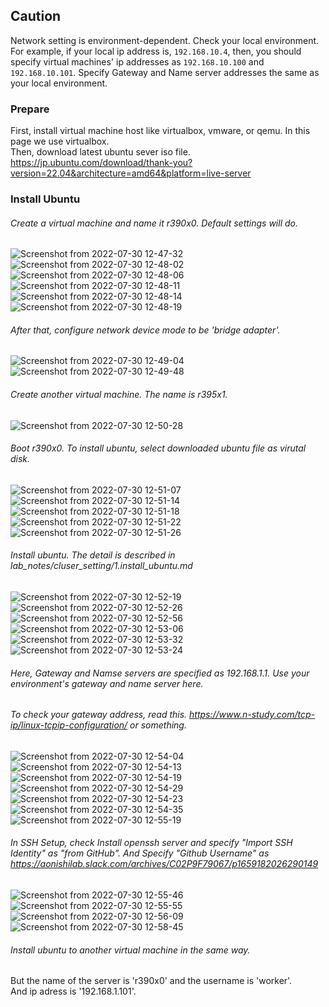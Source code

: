 ## Caution
Network setting is environment-dependent. Check your local environment.
For example, if your local ip address is, ```192.168.10.4```, then, you should specify virtual machines' ip addresses as ```192.168.10.100``` and ```192.168.10.101```. Specify Gateway and Name server addresses the same as your local environment.

### Prepare
First, install virtual machine host like virtualbox, vmware, or qemu. In this page we use virtualbox.  
Then, download latest ubuntu sever iso file.  [https://jp.ubuntu.com/download/thank-you?version=22.04&architecture=amd64&platform=live-server
](https://jp.ubuntu.com/download)

### Install Ubuntu
###### Create a virtual machine and name it r390x0. Default settings will do.
![Screenshot from 2022-07-30 12-47-32](https://user-images.githubusercontent.com/80142550/181878644-5a4673d2-f53d-44a1-a412-5e78d7252c54.png)
![Screenshot from 2022-07-30 12-48-02](https://user-images.githubusercontent.com/80142550/181878708-ecbdc451-1e51-4123-87f9-d1e8b90cef40.png)
![Screenshot from 2022-07-30 12-48-06](https://user-images.githubusercontent.com/80142550/181878711-e29a82e2-9b15-4b54-ae34-f740fb148b52.png)
![Screenshot from 2022-07-30 12-48-11](https://user-images.githubusercontent.com/80142550/181878716-acec1020-422f-4081-9c5f-d5b7a315aa7f.png)
![Screenshot from 2022-07-30 12-48-14](https://user-images.githubusercontent.com/80142550/181878717-54c462be-e06c-412c-8a18-0bcf27eb8228.png)
![Screenshot from 2022-07-30 12-48-19](https://user-images.githubusercontent.com/80142550/181878719-55798233-ee27-4c65-b060-05a6f9bc8b6f.png)

###### After that, configure network device mode to be 'bridge adapter'.
![Screenshot from 2022-07-30 12-49-04](https://user-images.githubusercontent.com/80142550/181878753-163da652-5c59-49bf-9ab1-8908baaf22c0.png)
![Screenshot from 2022-07-30 12-49-48](https://user-images.githubusercontent.com/80142550/181878761-b5d960a8-5e37-421c-863e-d179f2db9466.png)

###### Create another virtual machine. The name is r395x1.
![Screenshot from 2022-07-30 12-50-28](https://user-images.githubusercontent.com/80142550/181878820-330b0239-f13b-4ba2-b6a8-4e2326e5830b.png)

###### Boot r390x0. To install ubuntu, select downloaded ubuntu file as virutal disk.
![Screenshot from 2022-07-30 12-51-07](https://user-images.githubusercontent.com/80142550/181878861-76ca8bb8-ff14-4bc0-aa51-43c11b359472.png)
![Screenshot from 2022-07-30 12-51-14](https://user-images.githubusercontent.com/80142550/181878865-3153ae5c-bc6e-40ed-b3b9-8e8d2f2ad973.png)
![Screenshot from 2022-07-30 12-51-18](https://user-images.githubusercontent.com/80142550/181878874-597718dd-32d4-4221-a531-597a7d5b7c5c.png)
![Screenshot from 2022-07-30 12-51-22](https://user-images.githubusercontent.com/80142550/181878881-13783cbb-bc0e-4bde-bb54-1e5baf707ac1.png)
![Screenshot from 2022-07-30 12-51-26](https://user-images.githubusercontent.com/80142550/181878884-e791809a-7388-4239-beb2-f7745cbdcec4.png)

###### Install ubuntu. The detail is described in lab_notes/cluser_setting/1.install_ubuntu.md  

![Screenshot from 2022-07-30 12-52-19](https://user-images.githubusercontent.com/80142550/181878908-edfcdc00-1f96-4aed-bfe4-feeba2aff146.png)
![Screenshot from 2022-07-30 12-52-26](https://user-images.githubusercontent.com/80142550/181878914-cf1c7b9b-a834-41cb-b27c-b137ceec9af9.png)
![Screenshot from 2022-07-30 12-52-56](https://user-images.githubusercontent.com/80142550/181878920-2306adec-24ee-4468-9469-fec4648a35d5.png)
![Screenshot from 2022-07-30 12-53-06](https://user-images.githubusercontent.com/80142550/181878924-19c8d77d-316e-40ea-8ed3-73511015e165.png)
![Screenshot from 2022-07-30 12-53-32](https://user-images.githubusercontent.com/80142550/181878935-501aaa03-4082-4975-913b-dae1581f1156.png)
![Screenshot from 2022-07-30 12-53-24](https://user-images.githubusercontent.com/80142550/181878929-9756b6a0-49cb-4818-8cae-fb16778edf31.png)

###### Here, Gateway and Namse servers are specified as 192.168.1.1. Use your environment's gateway and name server here.
###### To check your gateway address, read this. https://www.n-study.com/tcp-ip/linux-tcpip-configuration/ or something.
![Screenshot from 2022-07-30 12-54-04](https://user-images.githubusercontent.com/80142550/181878939-162b5b2e-fe6e-4ffa-a778-99116d599890.png)
![Screenshot from 2022-07-30 12-54-13](https://user-images.githubusercontent.com/80142550/181879050-b75b02d2-e25e-4707-bb9d-e139b7ee5e35.png)
![Screenshot from 2022-07-30 12-54-19](https://user-images.githubusercontent.com/80142550/181879053-925789f1-0996-4b7c-b6c4-1905990ccbc7.png)
![Screenshot from 2022-07-30 12-54-29](https://user-images.githubusercontent.com/80142550/181879058-e8bc01bc-40b9-46ae-9992-1acf120229dd.png)
![Screenshot from 2022-07-30 12-54-23](https://user-images.githubusercontent.com/80142550/181879054-1b39d18c-9868-4d44-9dd6-0ebc7e19f14d.png)
![Screenshot from 2022-07-30 12-54-35](https://user-images.githubusercontent.com/80142550/181879069-182f7551-9e49-476e-80de-607c9675c73b.png)
![Screenshot from 2022-07-30 12-55-19](https://user-images.githubusercontent.com/80142550/181879071-39276eea-e23a-461b-93dc-a021ee30a747.png)

###### In SSH Setup, check Install openssh server and specify "Import SSH Identity" as "from GitHub". And Specify "Github Username" as https://aonishilab.slack.com/archives/C02P9F79067/p1659182026290149
![Screenshot from 2022-07-30 12-55-46](https://user-images.githubusercontent.com/80142550/181879143-8b6f1143-2141-46cf-8f4e-925f4ec2c75a.png)
![Screenshot from 2022-07-30 12-55-55](https://user-images.githubusercontent.com/80142550/181879145-b2791d1f-3129-4b95-8b8d-520600ef2e12.png)
![Screenshot from 2022-07-30 12-56-09](https://user-images.githubusercontent.com/80142550/181879105-029af157-e072-4cf5-9913-a85dd20f3764.png)
![Screenshot from 2022-07-30 12-58-45](https://user-images.githubusercontent.com/80142550/181879110-73da9ea9-ef67-4bc4-9c89-87752b3a11ac.png)

###### Install ubuntu to another virtual machine in the same way.
But the name of the server is 'r390x0' and the username is 'worker'.  
And ip adress is '192.168.1.101'.


